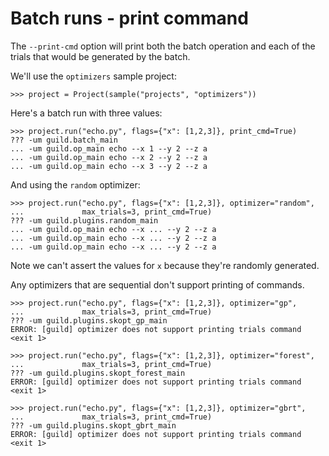 # Batch runs - print command

The `--print-cmd` option will print both the batch operation and each
of the trials that would be generated by the batch.

We'll use the `optimizers` sample project:

    >>> project = Project(sample("projects", "optimizers"))

Here's a batch run with three values:

    >>> project.run("echo.py", flags={"x": [1,2,3]}, print_cmd=True)
    ??? -um guild.batch_main
    ... -um guild.op_main echo --x 1 --y 2 --z a
    ... -um guild.op_main echo --x 2 --y 2 --z a
    ... -um guild.op_main echo --x 3 --y 2 --z a

And using the `random` optimizer:

    >>> project.run("echo.py", flags={"x": [1,2,3]}, optimizer="random",
    ...             max_trials=3, print_cmd=True)
    ??? -um guild.plugins.random_main
    ... -um guild.op_main echo --x ... --y 2 --z a
    ... -um guild.op_main echo --x ... --y 2 --z a
    ... -um guild.op_main echo --x ... --y 2 --z a

Note we can't assert the values for `x` because they're randomly
generated.

Any optimizers that are sequential don't support printing of commands.

    >>> project.run("echo.py", flags={"x": [1,2,3]}, optimizer="gp",
    ...             max_trials=3, print_cmd=True)
    ??? -um guild.plugins.skopt_gp_main
    ERROR: [guild] optimizer does not support printing trials command
    <exit 1>

    >>> project.run("echo.py", flags={"x": [1,2,3]}, optimizer="forest",
    ...             max_trials=3, print_cmd=True)
    ??? -um guild.plugins.skopt_forest_main
    ERROR: [guild] optimizer does not support printing trials command
    <exit 1>

    >>> project.run("echo.py", flags={"x": [1,2,3]}, optimizer="gbrt",
    ...             max_trials=3, print_cmd=True)
    ??? -um guild.plugins.skopt_gbrt_main
    ERROR: [guild] optimizer does not support printing trials command
    <exit 1>
